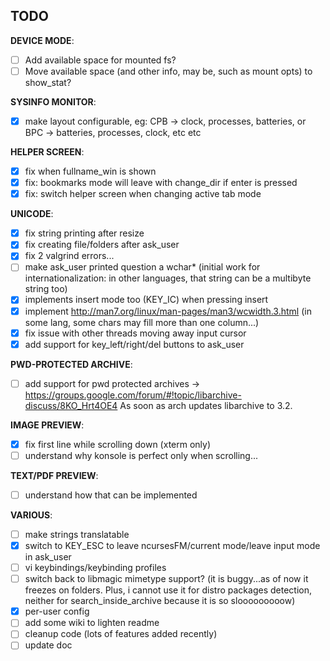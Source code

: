 ## TODO

**DEVICE MODE**:  

- [ ] Add available space for mounted fs?
- [ ] Move available space (and other info, may be, such as mount opts) to show_stat?

**SYSINFO MONITOR**:  

- [x] make layout configurable, eg: CPB -> clock, processes, batteries, or BPC -> batteries, processes, clock, etc etc

**HELPER SCREEN**:  

- [x] fix when fullname_win is shown
- [x] fix: bookmarks mode will leave with change_dir if enter is pressed
- [x] fix: switch helper screen when changing active tab mode

**UNICODE**:  

- [x] fix string printing after resize
- [x] fix creating file/folders after ask_user
- [x] fix 2 valgrind errors...
- [ ] make ask_user printed question a wchar* (initial work for internationalization: in other languages, that string can be a multibyte string too)
- [x] implements insert mode too (KEY_IC) when pressing insert
- [x] implement http://man7.org/linux/man-pages/man3/wcwidth.3.html (in some lang, some chars may fill more than one column...)
- [x] fix issue with other threads moving away input cursor
- [x] add support for key_left/right/del buttons to ask_user

**PWD-PROTECTED ARCHIVE**:  

- [ ] add support for pwd protected archives -> https://groups.google.com/forum/#!topic/libarchive-discuss/8KO_Hrt4OE4
As soon as arch updates libarchive to 3.2.

**IMAGE PREVIEW**:  

- [x] fix first line while scrolling down (xterm only)
- [ ] understand why konsole is perfect only when scrolling...

**TEXT/PDF PREVIEW**:  

- [ ] understand how that can be implemented

**VARIOUS**:  

- [ ] make strings translatable
- [x] switch to KEY_ESC to leave ncursesFM/current mode/leave input mode in ask_user
- [ ] vi keybindings/keybinding profiles
- [ ] switch back to libmagic mimetype support? (it is buggy...as of now it freezes on folders. Plus, i cannot use it for distro packages detection, neither for search_inside_archive because it is so slooooooooow)
- [x] per-user config
- [ ] add some wiki to lighten readme
- [ ] cleanup code (lots of features added recently)
- [ ] update doc
